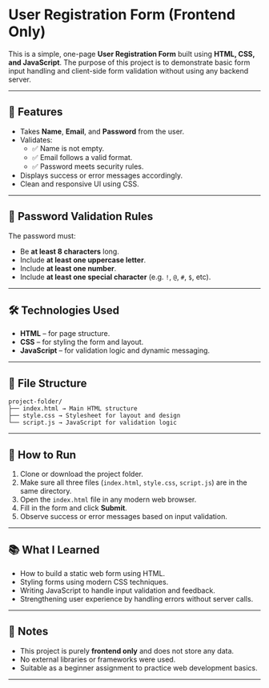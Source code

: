 # User Registration Form (Frontend Only)

This is a simple, one-page **User Registration Form** built using **HTML, CSS, and JavaScript**. The purpose of this project is to demonstrate basic form input handling and client-side form validation without using any backend server.

---

## 📌 Features

- Takes **Name**, **Email**, and **Password** from the user.
- Validates:
  - ✅ Name is not empty.
  - ✅ Email follows a valid format.
  - ✅ Password meets security rules.
- Displays success or error messages accordingly.
- Clean and responsive UI using CSS.

---

## 🧪 Password Validation Rules

The password must:
- Be **at least 8 characters** long.
- Include **at least one uppercase letter**.
- Include **at least one number**.
- Include **at least one special character** (e.g. `!`, `@`, `#`, `$`, etc).

---

## 🛠 Technologies Used

- **HTML** – for page structure.
- **CSS** – for styling the form and layout.
- **JavaScript** – for validation logic and dynamic messaging.

---

## 📁 File Structure

```
project-folder/
├── index.html → Main HTML structure
├── style.css → Stylesheet for layout and design
└── script.js → JavaScript for validation logic

```


---

## 🚀 How to Run

1. Clone or download the project folder.
2. Make sure all three files (`index.html`, `style.css`, `script.js`) are in the same directory.
3. Open the `index.html` file in any modern web browser.
4. Fill in the form and click **Submit**.
5. Observe success or error messages based on input validation.

---

## 📚 What I Learned

- How to build a static web form using HTML.
- Styling forms using modern CSS techniques.
- Writing JavaScript to handle input validation and feedback.
- Strengthening user experience by handling errors without server calls.

---

## 📝 Notes

- This project is purely **frontend only** and does not store any data.
- No external libraries or frameworks were used.
- Suitable as a beginner assignment to practice web development basics.

---

